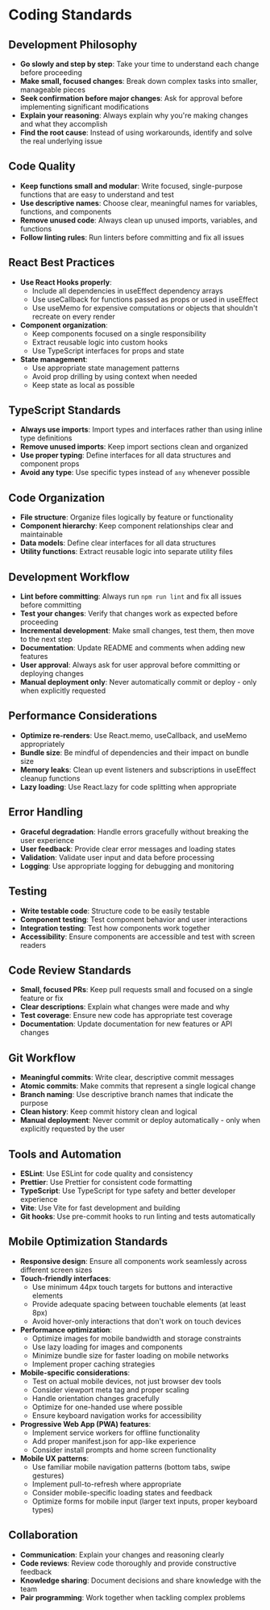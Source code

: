 # Coding Standards

## Development Philosophy
- **Go slowly and step by step**: Take your time to understand each change before proceeding
- **Make small, focused changes**: Break down complex tasks into smaller, manageable pieces
- **Seek confirmation before major changes**: Ask for approval before implementing significant modifications
- **Explain your reasoning**: Always explain why you're making changes and what they accomplish
- **Find the root cause**: Instead of using workarounds, identify and solve the real underlying issue

## Code Quality
- **Keep functions small and modular**: Write focused, single-purpose functions that are easy to understand and test
- **Use descriptive names**: Choose clear, meaningful names for variables, functions, and components
- **Remove unused code**: Always clean up unused imports, variables, and functions
- **Follow linting rules**: Run linters before committing and fix all issues

## React Best Practices
- **Use React Hooks properly**: 
  - Include all dependencies in useEffect dependency arrays
  - Use useCallback for functions passed as props or used in useEffect
  - Use useMemo for expensive computations or objects that shouldn't recreate on every render
- **Component organization**: 
  - Keep components focused on a single responsibility
  - Extract reusable logic into custom hooks
  - Use TypeScript interfaces for props and state
- **State management**: 
  - Use appropriate state management patterns
  - Avoid prop drilling by using context when needed
  - Keep state as local as possible

## TypeScript Standards
- **Always use imports**: Import types and interfaces rather than using inline type definitions
- **Remove unused imports**: Keep import sections clean and organized
- **Use proper typing**: Define interfaces for all data structures and component props
- **Avoid any type**: Use specific types instead of `any` whenever possible

## Code Organization
- **File structure**: Organize files logically by feature or functionality
- **Component hierarchy**: Keep component relationships clear and maintainable
- **Data models**: Define clear interfaces for all data structures
- **Utility functions**: Extract reusable logic into separate utility files

## Development Workflow
- **Lint before committing**: Always run `npm run lint` and fix all issues before committing
- **Test your changes**: Verify that changes work as expected before proceeding
- **Incremental development**: Make small changes, test them, then move to the next step
- **Documentation**: Update README and comments when adding new features
- **User approval**: Always ask for user approval before committing or deploying changes
- **Manual deployment only**: Never automatically commit or deploy - only when explicitly requested

## Performance Considerations
- **Optimize re-renders**: Use React.memo, useCallback, and useMemo appropriately
- **Bundle size**: Be mindful of dependencies and their impact on bundle size
- **Memory leaks**: Clean up event listeners and subscriptions in useEffect cleanup functions
- **Lazy loading**: Use React.lazy for code splitting when appropriate

## Error Handling
- **Graceful degradation**: Handle errors gracefully without breaking the user experience
- **User feedback**: Provide clear error messages and loading states
- **Validation**: Validate user input and data before processing
- **Logging**: Use appropriate logging for debugging and monitoring

## Testing
- **Write testable code**: Structure code to be easily testable
- **Component testing**: Test component behavior and user interactions
- **Integration testing**: Test how components work together
- **Accessibility**: Ensure components are accessible and test with screen readers

## Code Review Standards
- **Small, focused PRs**: Keep pull requests small and focused on a single feature or fix
- **Clear descriptions**: Explain what changes were made and why
- **Test coverage**: Ensure new code has appropriate test coverage
- **Documentation**: Update documentation for new features or API changes

## Git Workflow
- **Meaningful commits**: Write clear, descriptive commit messages
- **Atomic commits**: Make commits that represent a single logical change
- **Branch naming**: Use descriptive branch names that indicate the purpose
- **Clean history**: Keep commit history clean and logical
- **Manual deployment**: Never commit or deploy automatically - only when explicitly requested by the user

## Tools and Automation
- **ESLint**: Use ESLint for code quality and consistency
- **Prettier**: Use Prettier for consistent code formatting
- **TypeScript**: Use TypeScript for type safety and better developer experience
- **Vite**: Use Vite for fast development and building
- **Git hooks**: Use pre-commit hooks to run linting and tests automatically

## Mobile Optimization Standards
- **Responsive design**: Ensure all components work seamlessly across different screen sizes
- **Touch-friendly interfaces**: 
  - Use minimum 44px touch targets for buttons and interactive elements
  - Provide adequate spacing between touchable elements (at least 8px)
  - Avoid hover-only interactions that don't work on touch devices
- **Performance optimization**:
  - Optimize images for mobile bandwidth and storage constraints
  - Use lazy loading for images and components
  - Minimize bundle size for faster loading on mobile networks
  - Implement proper caching strategies
- **Mobile-specific considerations**:
  - Test on actual mobile devices, not just browser dev tools
  - Consider viewport meta tag and proper scaling
  - Handle orientation changes gracefully
  - Optimize for one-handed use where possible
  - Ensure keyboard navigation works for accessibility
- **Progressive Web App (PWA) features**:
  - Implement service workers for offline functionality
  - Add proper manifest.json for app-like experience
  - Consider install prompts and home screen functionality
- **Mobile UX patterns**:
  - Use familiar mobile navigation patterns (bottom tabs, swipe gestures)
  - Implement pull-to-refresh where appropriate
  - Consider mobile-specific loading states and feedback
  - Optimize forms for mobile input (larger text inputs, proper keyboard types)

## Collaboration
- **Communication**: Explain your changes and reasoning clearly
- **Code reviews**: Review code thoroughly and provide constructive feedback
- **Knowledge sharing**: Document decisions and share knowledge with the team
- **Pair programming**: Work together when tackling complex problems 